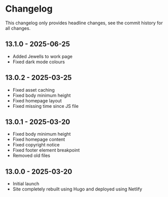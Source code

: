 # Changelog

This changelog only provides headline changes, see the commit history for all changes.

## 13.1.0 - 2025-06-25
* Added Jewells to work page
* Fixed dark mode colours

## 13.0.2 - 2025-03-25
* Fixed asset caching
* Fixed body minimum height
* Fixed homepage layout
* Fixed missing time since JS file

## 13.0.1 - 2025-03-20
* Fixed body minimum height
* Fixed homepage content
* Fixed copyright notice
* Fixed footer element breakpoint
* Removed old files

## 13.0.0 - 2025-03-20
* Initial launch
* Site completely rebuilt using Hugo and deployed using Netlify

